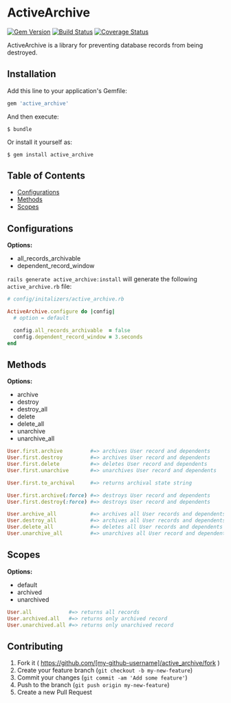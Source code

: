 # ActiveArchive

[![Gem Version](https://badge.fury.io/rb/active_archive.svg)](http://badge.fury.io/rb/active_archive)
[![Build Status](https://travis-ci.org/drexed/active_archive.svg?branch=master)](https://travis-ci.org/drexed/active_archive)
[![Coverage Status](https://coveralls.io/repos/drexed/active_archive/badge.png)](https://coveralls.io/r/drexed/active_archive)

ActiveArchive is a library for preventing database records from being destroyed.

## Installation

Add this line to your application's Gemfile:

```ruby
gem 'active_archive'
```

And then execute:

    $ bundle

Or install it yourself as:

    $ gem install active_archive

## Table of Contents

* [Configurations](#configurations)
* [Methods](#methods)
* [Scopes](#scopes)

## Configurations

**Options:**
 * all_records_archivable
 * dependent_record_window

`rails generate active_archive:install` will generate the following `active_archive.rb` file:

```ruby
# config/initalizers/active_archive.rb

ActiveArchive.configure do |config|
  # option = default

  config.all_records_archivable  = false
  config.dependent_record_window = 3.seconds
end
```

## Methods

**Options:**
 * archive
 * destroy
 * destroy_all
 * delete
 * delete_all
 * unarchive
 * unarchive_all

```ruby
User.first.archive         #=> archives User record and dependents
User.first.destroy         #=> archives User record and dependents
User.first.delete          #=> deletes User record and dependents
User.first.unarchive       #=> unarchives User record and dependents

User.first.to_archival     #=> returns archival state string

User.first.archive(:force) #=> destroys User record and dependents
User.first.destroy(:force) #=> destroys User record and dependents

User.archive_all           #=> archives all User records and dependents
User.destroy_all           #=> archives all User records and dependents
User.delete_all            #=> deletes all User records and dependents
User.unarchive_all         #=> unarchives all User record and dependents
```

## Scopes

**Options:**
 * default
 * archived
 * unarchived

```ruby
User.all            #=> returns all records
User.archived.all   #=> returns only archived record
User.unarchived.all #=> returns only unarchived record
```

## Contributing

1. Fork it ( https://github.com/[my-github-username]/active_archive/fork )
2. Create your feature branch (`git checkout -b my-new-feature`)
3. Commit your changes (`git commit -am 'Add some feature'`)
4. Push to the branch (`git push origin my-new-feature`)
5. Create a new Pull Request